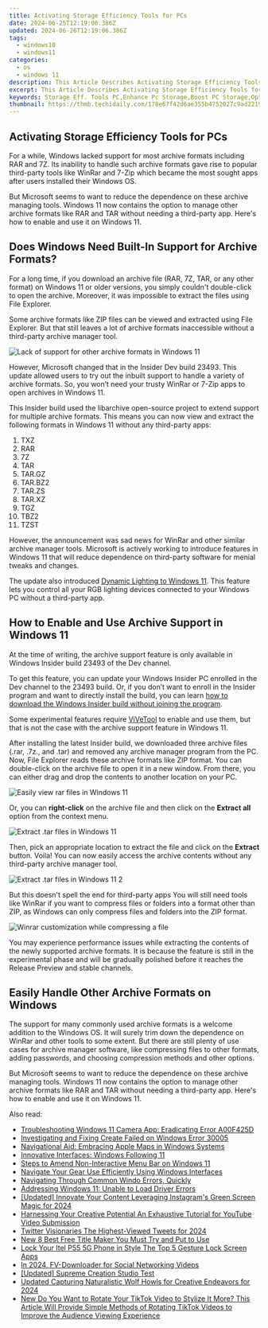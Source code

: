 ```yaml
---
title: Activating Storage Efficiency Tools for PCs
date: 2024-06-25T12:19:06.386Z
updated: 2024-06-26T12:19:06.386Z
tags:
  - windows10
  - windows11
categories:
  - os
  - windows 11
description: This Article Describes Activating Storage Efficiency Tools for PCs
excerpt: This Article Describes Activating Storage Efficiency Tools for PCs
keywords: Storage Eff. Tools PC,Enhance Pc Storage,Boost PC Storage,Optimize Storage PC,Improve Storage Efficiency,Maximize Disk Space PC,Increase Storage Capacity
thumbnail: https://thmb.techidaily.com/178e67f42d6ae355b4752027c9ad22197720cab14f0cfafff04bedca8cb4afb0.jpg
---
```


## Activating Storage Efficiency Tools for PCs

 For a while, Windows lacked support for most archive formats including RAR and 7Z. Its inability to handle such archive formats gave rise to popular third-party tools like WinRar and 7-Zip which became the most sought apps after users installed their Windows OS.

 But Microsoft seems to want to reduce the dependence on these archive managing tools. Windows 11 now contains the option to manage other archive formats like RAR and TAR without needing a third-party app. Here's how to enable and use it on Windows 11\.

## Does Windows Need Built-In Support for Archive Formats?

 For a long time, if you download an archive file (RAR, 7Z, TAR, or any other format) on Windows 11 or older versions, you simply couldn't double-click to open the archive. Moreover, it was impossible to extract the files using File Explorer.

 Some archive formats like ZIP files can be viewed and extracted using File Explorer. But that still leaves a lot of archive formats inaccessible without a third-party archive manager tool.

![Lack of support for other archive formats in Windows 11](https://static1.makeuseofimages.com/wordpress/wp-content/uploads/2023/07/lack-of-support-for-other-archive-formats-in-windows-11.jpg)

 However, Microsoft changed that in the Insider Dev build 23493\. This update allowed users to try out the inbuilt support to handle a variety of archive formats. So, you won’t need your trusty WinRar or 7-Zip apps to open archives in Windows 11\.

 This Insider build used the libarchive open-source project to extend support for multiple archive formats. This means you can now view and extract the following formats in Windows 11 without any third-party apps:

1. TXZ
2. RAR
3. 7Z
4. TAR
5. TAR.GZ
6. TAR.BZ2
7. TAR.ZS
8. TAR.XZ
9. TGZ
10. TBZ2
11. TZST

 However, the announcement was sad news for WinRar and other similar archive manager tools. Microsoft is actively working to introduce features in Windows 11 that will reduce dependence on third-party software for menial tweaks and changes.

 The update also introduced [Dynamic Lighting to Windows 11](https://www.makeuseof.com/enable-dynamic-lighting-windows-11/). This feature lets you control all your RGB lighting devices connected to your Windows PC without a third-party app.

## How to Enable and Use Archive Support in Windows 11

 At the time of writing, the archive support feature is only available in Windows Insider build 23493 of the Dev channel.

 To get this feature, you can update your Windows Insider PC enrolled in the Dev channel to the 23493 build. Or, if you don’t want to enroll in the Insider program and want to directly install the build, you can learn [how to download the Windows Insider build without joining the program](https://www.makeuseof.com/windows-11-download-insider-iso-without-insider-program/).

 Some experimental features require [ViVeTool](https://www.makeuseof.com/vivetool-windows-guide/) to enable and use them, but that is not the case with the archive support feature in Windows 11\.

 After installing the latest Insider build, we downloaded three archive files (.rar, .7z., and .tar) and removed any archive manager program from the PC. Now, File Explorer reads these archive formats like ZIP format. You can double-click on the archive file to open it in a new window. From there, you can either drag and drop the contents to another location on your PC.

![Easily view rar files in Windows 11](https://static1.makeuseofimages.com/wordpress/wp-content/uploads/2023/07/easily-view-rar-files-in-windows-11.jpg)

 Or, you can **right-click** on the archive file and then click on the **Extract all** option from the context menu.

![Extract .tar files in Windows 11](https://static1.makeuseofimages.com/wordpress/wp-content/uploads/2023/07/extract-tar-files-in-windows-11.jpg)

 Then, pick an appropriate location to extract the file and click on the **Extract** button. Voila! You can now easily access the archive contents without any third-party archive manager tool.

![Extract .tar files in Windows 11 2](https://static1.makeuseofimages.com/wordpress/wp-content/uploads/2023/07/extract-tar-files-in-windows-11-2.jpg)

 But this doesn't spell the end for third-party apps You will still need tools like WinRar if you want to compress files or folders into a format other than ZIP, as Windows can only compress files and folders into the ZIP format.

![Winrar customization while compressing a file](https://static1.makeuseofimages.com/wordpress/wp-content/uploads/2023/07/winrar-customization-while-compressing-a-file.jpg)

 You may experience performance issues while extracting the contents of the newly supported archive formats. It is because the feature is still in the experimental phase and will be gradually polished before it reaches the Release Preview and stable channels.

## Easily Handle Other Archive Formats on Windows

 The support for many commonly used archive formats is a welcome addition to the Windows OS. It will surely trim down the dependence on WinRar and other tools to some extent. But there are still plenty of use cases for archive manager software, like compressing files to other formats, adding passwords, and choosing compression methods and other options.

 But Microsoft seems to want to reduce the dependence on these archive managing tools. Windows 11 now contains the option to manage other archive formats like RAR and TAR without needing a third-party app. Here's how to enable and use it on Windows 11\.

<span class="atpl-alsoreadstyle">Also read:</span>
<div><ul>
<li><a href="https://windows11.techidaily.com/troubleshooting-windows-11-camera-app-eradicating-error-a00f425d/"><u>Troubleshooting Windows 11 Camera App: Eradicating Error A00F425D</u></a></li>
<li><a href="https://windows11.techidaily.com/investigating-and-fixing-create-failed-on-windows-error-30005/"><u>Investigating and Fixing Create Failed on Windows Error 30005</u></a></li>
<li><a href="https://windows11.techidaily.com/navigational-aid-embracing-apple-maps-in-windows-systems/"><u>Navigational Aid: Embracing Apple Maps in Windows Systems</u></a></li>
<li><a href="https://windows11.techidaily.com/innovative-interfaces-windows-following-11/"><u>Innovative Interfaces: Windows Following 11</u></a></li>
<li><a href="https://windows11.techidaily.com/steps-to-amend-non-interactive-menu-bar-on-windows-11/"><u>Steps to Amend Non-Interactive Menu Bar on Windows 11</u></a></li>
<li><a href="https://windows11.techidaily.com/navigate-your-gear-use-efficiently-using-windows-interfaces/"><u>Navigate Your Gear Use Efficiently Using Windows Interfaces</u></a></li>
<li><a href="https://windows11.techidaily.com/navigating-through-common-windo-errors-quickly/"><u>Navigating Through Common Windo Errors, Quickly</u></a></li>
<li><a href="https://windows11.techidaily.com/addressing-windows-11-unable-to-load-driver-errors/"><u>Addressing Windows 11: Unable to Load Driver Errors</u></a></li>
<li><a href="https://instagram-video-files.techidaily.com/updated-innovate-your-content-leveraging-instagrams-green-screen-magic-for-2024/"><u>[Updated] Innovate Your Content  Leveraging Instagram's Green Screen Magic for 2024</u></a></li>
<li><a href="https://youtube-video-recordings.techidaily.com/harnessing-your-creative-potential-an-exhaustive-tutorial-for-youtube-video-submission/"><u>Harnessing Your Creative Potential  An Exhaustive Tutorial for YouTube Video Submission</u></a></li>
<li><a href="https://twitter-clips.techidaily.com/twitter-visionaries-the-highest-viewed-tweets-for-2024/"><u>Twitter Visionaries  The Highest-Viewed Tweets for 2024</u></a></li>
<li><a href="https://ai-video-editing.techidaily.com/new-8-best-free-title-maker-you-must-try-and-put-to-use/"><u>New 8 Best Free Title Maker You Must Try and Put to Use</u></a></li>
<li><a href="https://unlock-android.techidaily.com/lock-your-itel-p55-5g-phone-in-style-the-top-5-gesture-lock-screen-apps-by-drfone-android/"><u>Lock Your Itel P55 5G Phone in Style The Top 5 Gesture Lock Screen Apps</u></a></li>
<li><a href="https://facebook-videos.techidaily.com/in-2024-fv-downloader-for-social-networking-videos/"><u>In 2024, FV-Downloader for Social Networking Videos</u></a></li>
<li><a href="https://fox-boxes.techidaily.com/updated-supreme-creation-studio-test/"><u>[Updated] Supreme Creation Studio Test</u></a></li>
<li><a href="https://voice-adjusting.techidaily.com/updated-capturing-naturalistic-wolf-howls-for-creative-endeavors-for-2024/"><u>Updated Capturing Naturalistic Wolf Howls for Creative Endeavors for 2024</u></a></li>
<li><a href="https://ai-editing-video.techidaily.com/new-do-you-want-to-rotate-your-tiktok-video-to-stylize-it-more-this-article-will-provide-simple-methods-of-rotating-tiktok-videos-to-improve-the-audience-vi/"><u>New Do You Want to Rotate Your TikTok Video to Stylize It More? This Article Will Provide Simple Methods of Rotating TikTok Videos to Improve the Audience Viewing Experience</u></a></li>
</ul></div>

<ins class="adsbygoogle"
      style="display:block"
      data-ad-client="ca-pub-7571918770474297"
      data-ad-slot="8358498916"
      data-ad-format="auto"
      data-full-width-responsive="true"></ins>